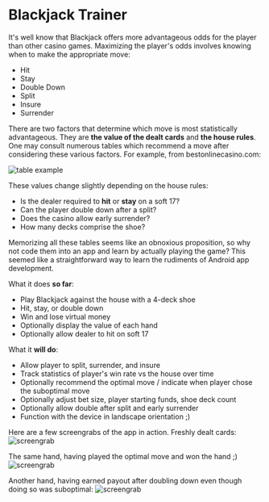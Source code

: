 Blackjack Trainer
=================

It's well know that Blackjack offers more advantageous odds for the player than other casino games. Maximizing the player's odds involves knowing when to make the appropriate move:
+ Hit
+ Stay
+ Double Down
+ Split
+ Insure
+ Surrender

There are two factors that determine which move is most statistically advantageous. They are **the value of the dealt cards** and **the house rules**. One may consult numerous tables which recommend a move after considering these various factors. For example, from bestonlinecasino.com:

![table example](https://www.bestonlinecasino.com/images/strategy/blackjack-hit-or-stand-hard-chart.jpg)

These values change slightly depending on the house rules:
+ Is the dealer required to **hit** or **stay** on a soft 17?
+ Can the player double down after a split?
+ Does the casino allow early surrender?
+ How many decks comprise the shoe? 

Memorizing all these tables seems like an obnoxious proposition, so why not code them into an app and learn by actually playing the game? This seemed like a straightforward way to learn the rudiments of Android app development. 

What it does **so far**:
+ Play Blackjack against the house with a 4-deck shoe
+ Hit, stay, or double down
+ Win and lose virtual money
+ Optionally display the value of each hand 
+ Optionally allow dealer to hit on soft 17

What it **will do**:
+ Allow player to split, surrender, and insure
+ Track statistics of player's win rate vs the house over time
+ Optionally recommend the optimal move / indicate when player chose the suboptimal move
+ Optionally adjust bet size, player starting funds, shoe deck count
+ Optionally allow double after split and early surrender
+ Function with the device in landscape orientation ;)

Here are a few screengrabs of the app in action.
Freshly dealt cards:
![screengrab](https://i.imgur.com/fCVlqeC.jpg)

The same hand, having played the optimal move and won the hand ;)
![screengrab](https://i.imgur.com/wIkJTya.png)

Another hand, having earned payout after doubling down even though doing so was suboptimal:
![screengrab](https://i.imgur.com/LLOufwS.png)